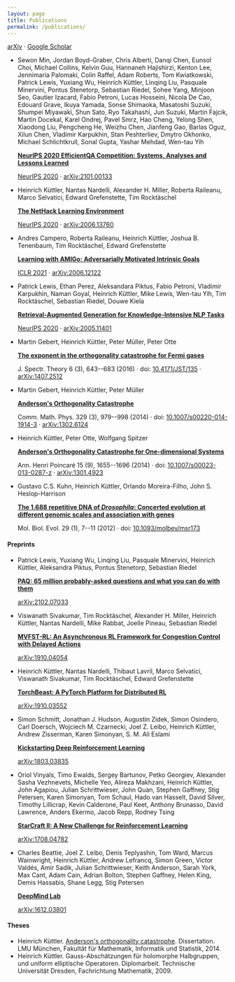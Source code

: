 ```yaml
---
layout: page
title: Publications
permalink: /publications/
---
```


<div class="right">
  <a href="https://arxiv.org/a/kuttler_h_1.html" target="_blank">arXiv</a> &middot;
  <a href="https://scholar.google.co.uk/citations?user=dE-JkuIAAAAJ" target="_blank">Google Scholar</a>
</div>

* Sewon Min, Jordan Boyd-Graber, Chris Alberti, Danqi Chen, Eunsol Choi, Michael Collins, Kelvin Guu, Hannaneh Hajishirzi, Kenton Lee, Jennimaria Palomaki, Colin Raffel, Adam Roberts, Tom Kwiatkowski, Patrick Lewis, Yuxiang Wu, Heinrich Küttler, Linqing Liu, Pasquale Minervini, Pontus Stenetorp, Sebastian Riedel, Sohee Yang, Minjoon Seo, Gautier Izacard, Fabio Petroni, Lucas Hosseini, Nicola De Cao, Edouard Grave, Ikuya Yamada, Sonse Shimaoka, Masatoshi Suzuki, Shumpei Miyawaki, Shun Sato, Ryo Takahashi, Jun Suzuki, Martin Fajcik, Martin Docekal, Karel Ondrej, Pavel Smrz, Hao Cheng, Yelong Shen, Xiaodong Liu, Pengcheng He, Weizhu Chen, Jianfeng Gao, Barlas Oguz, Xilun Chen, Vladimir Karpukhin, Stan Peshterliev, Dmytro Okhonko, Michael Schlichtkrull, Sonal Gupta, Yashar Mehdad, Wen-tau Yih

    [**NeurIPS 2020 EfficientQA Competition: Systems, Analyses and Lessons Learned**](https://arxiv.org/abs/2101.00133)

    [NeurIPS 2020](https://efficientqa.github.io/) &middot; [arXiv:2101.00133](https://arxiv.org/abs/2101.00133)

* Heinrich Küttler, Nantas Nardelli, Alexander H. Miller, Roberta Raileanu, Marco Selvatici, Edward Grefenstette, Tim Rocktäschel

    [**The NetHack Learning Environment**](https://arxiv.org/abs/2006.13760)

    [NeurIPS 2020](http://proceedings.neurips.cc/paper/2020/file/569ff987c643b4bedf504efda8f786c2-Paper.pdf) &middot; [arXiv:2006.13760](https://arxiv.org/abs/2006.13760)

* Andres Campero, Roberta Raileanu, Heinrich Küttler, Joshua B. Tenenbaum, Tim Rocktäschel, Edward Grefenstette

    [**Learning with AMIGo: Adversarially Motivated Intrinsic Goals**](https://arxiv.org/abs/2006.12122)

    [ICLR 2021](https://iclr.cc/Conferences/2021/Schedule?showEvent=2781) &middot; [arXiv:2006.12122](https://arxiv.org/abs/2006.12122)

* Patrick Lewis, Ethan Perez, Aleksandara Piktus, Fabio Petroni, Vladimir Karpukhin, Naman Goyal, Heinrich Küttler, Mike Lewis, Wen-tau Yih, Tim Rocktäschel, Sebastian Riedel, Douwe Kiela

    [**Retrieval-Augmented Generation for Knowledge-Intensive NLP Tasks**](https://arxiv.org/abs/2005.11401)

    [NeurIPS 2020](http://proceedings.neurips.cc/paper/2020/file/6b493230205f780e1bc26945df7481e5-Paper.pdf) &middot; [arXiv:2005.11401](https://arxiv.org/abs/2005.11401)

*   Martin Gebert, Heinrich Küttler, Peter Müller, Peter Otte

    [**The exponent in the orthogonality catastrophe for Fermi gases**](http://www.ems-ph.org/journals/show_abstract.php?issn=1664-039X&vol=6&iss=3&rank=7)

    J. Spectr. Theory 6 (3), 643--683 (2016) &middot; doi: [10.4171/JST/135](http://dx.doi.org/10.4171/JST/135)
 &middot; [arXiv:1407.2512](http://arxiv.org/abs/1407.2512)
*   Martin Gebert, Heinrich Küttler, Peter Müller

    [**Anderson's Orthogonality Catastrophe**](http://rd.springer.com/article/10.1007/s00220-014-1914-3?sa_campaign=email%2Fevent%2FarticleAuthor%2FonlineFirst)

    Comm. Math. Phys. 329 (3), 979--998 (2014) &middot; doi: [10.1007/s00220-014-1914-3](http://dx.doi.org/10.1007/s00220-014-1914-3) &middot; [arXiv:1302.6124](http://arxiv.org/abs/1302.6124)
*   Heinrich Küttler, Peter Otte, Wolfgang Spitzer

    [**Anderson's Orthogonality Catastrophe for One-dimensional Systems**](http://link.springer.com/article/10.1007%2Fs00023-013-0287-z)

    Ann. Henri Poincaré 15 (9), 1655--1696 (2014) &middot; doi: [10.1007/s00023-013-0287-z](http://dx.doi.org/10.1007/s00023-013-0287-z) &middot; [arXiv:1301.4923](http://arxiv.org/abs/1301.4923)
*   Gustavo C.S. Kuhn, Heinrich Küttler, Orlando Moreira-Filho, John S. Heslop-Harrison

    [**The 1.688 repetitive DNA of _Drosophila_: Concerted evolution at different genomic scales and association with genes**](http://mbe.oxfordjournals.org/content/29/1/7)

    Mol. Biol. Evol. 29 (1), 7--11 (2012) &middot; doi: [10.1093/molbev/msr173](http://dx.doi.org/10.1093/molbev/msr173)

#### Preprints

* Patrick Lewis, Yuxiang Wu, Linqing Liu, Pasquale Minervini, Heinrich Küttler, Aleksandra Piktus, Pontus Stenetorp, Sebastian Riedel

    [**PAQ: 65 million probably-asked questions and what you can do with them**](https://arxiv.org/abs/2102.07033)

    [arXiv:2102.07033](https://arxiv.org/abs/2102.07033)

* Viswanath Sivakumar, Tim Rocktäschel, Alexander H. Miller, Heinrich Küttler, Nantas Nardelli, Mike Rabbat, Joelle Pineau, Sebastian Riedel

    [**MVFST-RL: An Asynchronous RL Framework for Congestion Control with Delayed Actions**](https://arxiv.org/abs/1910.04054)

    [arXiv:1910.04054](https://arxiv.org/abs/1910.04054)

* Heinrich Küttler, Nantas Nardelli, Thibaut Lavril, Marco Selvatici, Viswanath Sivakumar, Tim Rocktäschel, Edward Grefenstette

    [**TorchBeast: A PyTorch Platform for Distributed RL**](https://arxiv.org/abs/1910.03552)

    [arXiv:1910.03552](https://arxiv.org/abs/1910.03552)

*   Simon Schmitt, Jonathan J. Hudson, Augustin Zidek, Simon Osindero, Carl Doersch, Wojciech M. Czarnecki, Joel Z. Leibo, Heinrich Küttler, Andrew Zisserman, Karen Simonyan, S. M. Ali Eslami

    [**Kickstarting Deep Reinforcement Learning**](https://arxiv.org/abs/1803.03835)

    [arXiv:1803.03835](https://arxiv.org/abs/1803.03835)

*   Oriol Vinyals, Timo Ewalds, Sergey Bartunov, Petko Georgiev, Alexander Sasha Vezhnevets, Michelle Yeo, Alireza Makhzani, Heinrich Küttler, John Agapiou, Julian Schrittwieser, John Quan, Stephen Gaffney, Stig Petersen, Karen Simonyan, Tom Schaul, Hado van Hasselt, David Silver, Timothy Lillicrap, Kevin Calderone, Paul Keet, Anthony Brunasso, David Lawrence, Anders Ekermo, Jacob Repp, Rodney Tsing

    [**StarCraft II: A New Challenge for Reinforcement Learning**](https://arxiv.org/abs/1708.04782)

    [arXiv:1708.04782](https://arxiv.org/abs/1708.04782)

*   Charles Beattie, Joel Z. Leibo, Denis Teplyashin, Tom Ward, Marcus Wainwright, Heinrich Küttler, Andrew Lefrancq, Simon Green, Víctor Valdés, Amir Sadik, Julian Schrittwieser, Keith Anderson, Sarah York, Max Cant, Adam Cain, Adrian Bolton, Stephen Gaffney, Helen King, Demis Hassabis, Shane Legg, Stig Petersen

    [**DeepMind Lab**](https://arxiv.org/abs/1612.03801)

    [arXiv:1612.03801](https://arxiv.org/abs/1612.03801)

#### Theses

*   Heinrich Küttler. [Anderson's orthogonality catastrophe](http://edoc.ub.uni-muenchen.de/17442/). Dissertation. LMU München, Fakultät für Mathematik, Informatik und Statistik, 2014.
*   Heinrich Küttler. Gauss-Abschätzungen für holomorphe Halbgruppen, und uniform elliptische Operatoren. Diplomarbeit. Technische Universität Dresden, Fachrichtung Mathematik, 2009.
